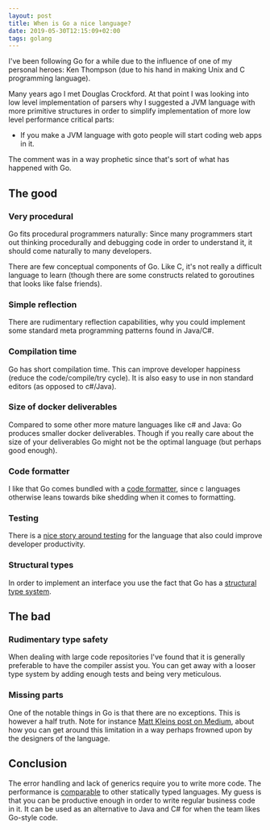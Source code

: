 ```yaml
---
layout: post
title: When is Go a nice language?
date: 2019-05-30T12:15:09+02:00
tags: golang
---
```


I've been following Go for a while due to the influence of one of my personal heroes: Ken Thompson (due to his hand in making Unix and C programming language).

Many years ago I met Douglas Crockford. At that point I was looking into low level implementation of parsers why I suggested a JVM language with more primitive structures in order to simplify implementation of more low level performance critical parts:

- If you make a JVM language with goto people will start coding web apps in it.

The comment was in a way prophetic since that's sort of what has happened with Go.

## The good

### Very procedural

Go fits procedural programmers naturally: Since many programmers start out thinking procedurally and debugging code in order to understand it, it should come naturally to many developers.

There are few conceptual components of Go. Like C, it's not really a difficult language to learn (though there are some constructs related to goroutines that looks like false friends).

### Simple reflection

There are rudimentary reflection capabilities, why you could implement some standard meta programming patterns found in Java/C#.

### Compilation time

Go has short compilation time. This can improve developer happiness (reduce the code/compile/try cycle). It is also easy to use in non standard editors (as opposed to c#/Java).

### Size of docker deliverables

Compared to some other more mature languages like c# and Java: Go produces smaller docker deliverables. Though if you really care about the size of your deliverables Go might not be the optimal language (but perhaps good enough).

### Code formatter

I like that Go comes bundled with a [code formatter](https://blog.golang.org/go-fmt-your-code), since c languages otherwise leans towards bike shedding when it comes to formatting.

### Testing

There is a [nice story around testing](https://golang.org/pkg/testing/) for the language that also could improve developer productivity.

### Structural types

In order to implement an interface you use the fact that Go has a [structural type system](https://en.wikipedia.org/wiki/Structural_type_system).

## The bad

### Rudimentary type safety

When dealing with large code repositories I've found that it is generally preferable to have the compiler assist you. You can get away with a looser type system by adding enough tests and being very meticulous.

### Missing parts

One of the notable things in Go is that there are no exceptions. This is however a half truth. Note for instance [Matt Kleins post on Medium](https://medium.com/@mattklein123/exceptional-go-1dd1488a6a47), about how you can get around this limitation in a way perhaps frowned upon by the designers of the language.

## Conclusion

The error handling and lack of generics require you to write more code. The performance is [comparable](https://www.ageofascent.com/2019/02/04/asp-net-core-saturating-10gbe-at-7-million-requests-per-second/) to other statically typed languages. My guess is that you can be productive enough in order to write regular business code in it. It can be used as an alternative to Java and C# for when the team likes Go-style code.
